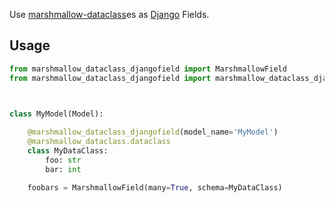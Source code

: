 Use [marshmallow-dataclass](https://github.com/lovasoa/marshmallow_dataclass)es as [Django](https://github.com/django/django) Fields.

## Usage
```python
from marshmallow_dataclass_djangofield import MarshmallowField
from marshmallow_dataclass_djangofield import marshmallow_dataclass_djangofield



class MyModel(Model):
    
    @marshmallow_dataclass_djangofield(model_name='MyModel')
    @marshmallow_dataclass.dataclass
    class MyDataClass:
        foo: str
        bar: int

    foobars = MarshmallowField(many=True, schema=MyDataClass)
```
